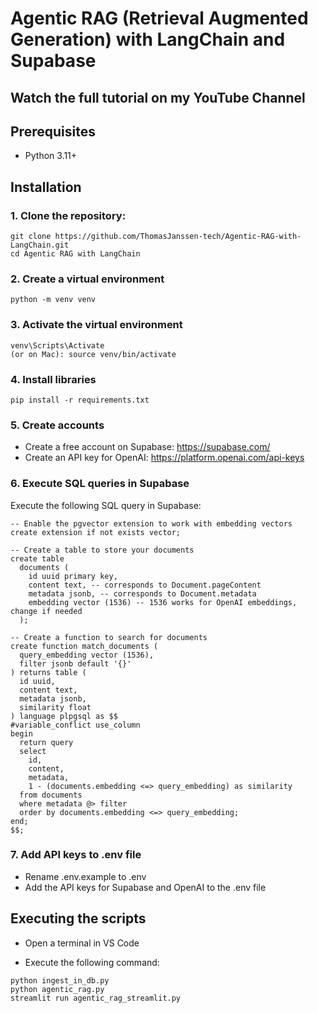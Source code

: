 <h1>Agentic RAG (Retrieval Augmented Generation) with LangChain and Supabase</h1>

<h2>Watch the full tutorial on my YouTube Channel</h2>


<h2>Prerequisites</h2>
<ul>
  <li>Python 3.11+</li>
</ul>

<h2>Installation</h2>
<h3>1. Clone the repository:</h3>

```
git clone https://github.com/ThomasJanssen-tech/Agentic-RAG-with-LangChain.git
cd Agentic RAG with LangChain
```

<h3>2. Create a virtual environment</h3>

```
python -m venv venv
```

<h3>3. Activate the virtual environment</h3>

```
venv\Scripts\Activate
(or on Mac): source venv/bin/activate
```

<h3>4. Install libraries</h3>

```
pip install -r requirements.txt
```

<h3>5. Create accounts</h3>

- Create a free account on Supabase: https://supabase.com/
- Create an API key for OpenAI: https://platform.openai.com/api-keys

<h3>6. Execute SQL queries in Supabase</h3>

Execute the following SQL query in Supabase:

```
-- Enable the pgvector extension to work with embedding vectors
create extension if not exists vector;

-- Create a table to store your documents
create table
  documents (
    id uuid primary key,
    content text, -- corresponds to Document.pageContent
    metadata jsonb, -- corresponds to Document.metadata
    embedding vector (1536) -- 1536 works for OpenAI embeddings, change if needed
  );

-- Create a function to search for documents
create function match_documents (
  query_embedding vector (1536),
  filter jsonb default '{}'
) returns table (
  id uuid,
  content text,
  metadata jsonb,
  similarity float
) language plpgsql as $$
#variable_conflict use_column
begin
  return query
  select
    id,
    content,
    metadata,
    1 - (documents.embedding <=> query_embedding) as similarity
  from documents
  where metadata @> filter
  order by documents.embedding <=> query_embedding;
end;
$$;
```

<h3>7. Add API keys to .env file</h3>

- Rename .env.example to .env
- Add the API keys for Supabase and OpenAI to the .env file

<h2>Executing the scripts</h2>

- Open a terminal in VS Code

- Execute the following command:

```
python ingest_in_db.py
python agentic_rag.py
streamlit run agentic_rag_streamlit.py
```


